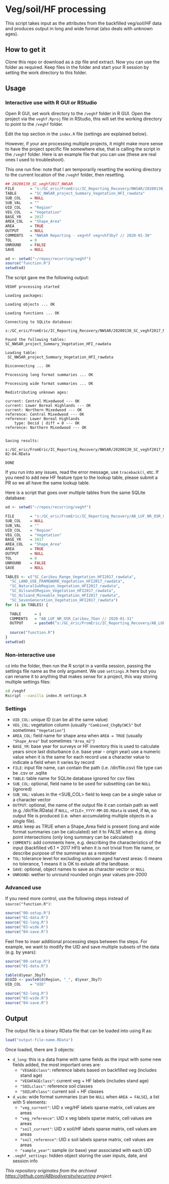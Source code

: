 # Veg/soil/HF processing

This script takes input as the attributes from the backfilled veg/soil/HF data
and produces output in long and wide format (also deals with unknown ages).

## How to get it

Clone this repo or download as a zip file and extract.
Now you can use the folder as required.
Keep files in the folder and start your R session by setting the work directory to this folder.

## Usage

### Interactive use with R GUI or RStudio

Open R GUI, set work directory to the `/veghf` folder in R GUI.
Open the project via the `veghf.Rproj` file in RStudio, this will set the
working directory to point to the `/veghf` folder.

Edit the top section in the `index.R` file (settings are explained below).

However, if your are processing multiple projects, it might make more sense
to have the project specific file somewhere else, that is calling
the script in the `/veghf` folder. Here is an example file that you can use
(these are real ones I used to troubleshoot).

This one run fine: note that I am temporarily resetting the working directory
to the current location of the `/veghf` folder, then resetting.

``` R
## 20200130_SC_veghf2017_NWSAR
FILE       = "s:/GC_eric/FromEric/IC_Reporting_Recovery/NWSAR/20200130_SC_veghf2017_NWSAR.sqlite"
TABLE      = "SC_NWSAR_project_Summary_Vegetation_HFI_rawdata"
SUB_COL    = NULL
SUB_VAL    = ""
UID_COL    = "Region"
VEG_COL    = "Vegetation"
BASE_YR    = 2017
AREA_COL   = "Shape_Area"
AREA       = TRUE
OUTPUT     = NULL
COMMENTS   = "NWSAR Reporting - veg+hf veg+vhf3by7 // 2020-01-30"
TOL        = 0
UNROUND    = FALSE
SAVE       = NULL

od <- setwd("~/repos/recurring/veghf")
source("function.R")
setwd(od)
```

The script gave me the following output:

```
VEGHF processing started

Loading packages:

Loading objects ... OK

Loading functions ... OK

Connecting to SQLite database:
 s:/GC_eric/FromEric/IC_Reporting_Recovery/NWSAR/20200130_SC_veghf2017_NWSAR.sqlite

Found the following tables:
SC_NWSAR_project_Summary_Vegetation_HFI_rawdata

Loading table:
 SC_NWSAR_project_Summary_Vegetation_HFI_rawdata

Disconnecting ... OK

Processing long format summaries ... OK

Processing wide format summaries ... OK

Redistributing unknown ages:

current: Central Mixedwood --- OK
current: Lower Boreal Highlands --- OK
current: Northern Mixedwood --- OK
reference: Central Mixedwood --- OK
reference: Lower Boreal Highlands
	type: Decid | diff = 0 --- OK
reference: Northern Mixedwood --- OK


Saving results:
 s:/GC_eric/FromEric/IC_Reporting_Recovery/NWSAR/20200130_SC_veghf2017_NWSAR_2020-02-04.RData

DONE
```

If you run into any issues, read the error message, use `traceback()`, etc.
If you need to add new HF feature type to the lookup table,
please submit a PR so we all have the same lookup table.

Here is a script that goes over multiple tables from the same SQLite database:

``` R
od <- setwd("~/repos/recurring/veghf")

FILE       = "s:/GC_eric/FromEric/IC_Reporting_Recovery/AB_LUF_NR_OSR_Caribou_7Gen/20200131_SC_veghf2017_AB_LUF_NR_OSR_Caribou_7Gen.sqlite"
SUB_COL    = NULL
SUB_VAL    = ""
UID_COL    = "Region"
VEG_COL    = "Vegetation"
BASE_YR    = 2017
AREA_COL   = "Shape_Area"
AREA       = TRUE
OUTPUT     = NULL
TOL        = 0
UNROUND    = FALSE
SAVE       = NULL

TABLES <- c("SC_Caribou_Range_Vegetation_HFI2017_rawdata",
  "SC_LAND_USE_FRAMEWORK_Vegetation_HFI2017_rawdata",
  "SC_NaturalSubRegion_Vegetation_HFI2017_rawdata",
  "SC_Oilsand3Region_Vegetation_HFI2017_rawdata",
  "SC_Oilsand_Mineable_Vegetation_HFI2017_rawdata",
  "SC_SevenGeneration_Vegetation_HFI2017_rawdata")
for (i in TABLES) {

  TABLE      = i
  COMMENTS   = "AB_LUF_NR_OSR_Caribou_7Gen // 2020-01-31"
  OUTPUT     = paste0("s:/GC_eric/FromEric/IC_Reporting_Recovery/AB_LUF_NR_OSR_Caribou_7Gen/", TABLE, ".RData")
  
  source("function.R")
}
setwd(od)
```

### Non-interactive use

`cd` into the folder, then run the R script in a vanilla session, 
passing the settings file name as the only argument.
We use `settings.R` here but you can rename it to anything 
that makes sense for a project, this way storing multiple settings files:

``` bash
cd /veghf
Rscript --vanilla index.R settings.R
```

### Settings

* `UID_COL`: unique ID (can be all the same value)
* `VEG_COL`: vegetation column (usually `"Combined_ChgByCWCS"` but sometimes `"Vegetation"`)
* `AREA_COL`: field name for shape area when `AREA = TRUE` (usually `"Shape_Area"` but sometimes `"Area_m2"`)
* `BASE_YR`:
  base year for surveys or HF inventory
  this is used to calculate years since last disturbance
  (i.e. base year - origin year)
  use a numeric value when it is the same for each record
  use a character value to indicate a field when it
  varies by record
* `FILE`:
  input file name, can contain the path (i.e. /dir/file.csv)
  file type can be .csv or .sqlite
* `TABLE`:
  table name for SQLite database
  ignored for csv files
* `SUB_COL`:
  optional, field name to be used for subsetting
  can be `NULL` (ignored)
* `SUB_VAL`:
  values in the <SUB_COL> field to keep
  can be a single value or a character vector
* `OUTPUT`:
  optional, the name of the output file
  it can contain path as well (e.g. /dir/file.RData)
  if `NULL`, `<FILE>_YYYY-MM-DD.RData` is used, 
  if `NA`, no output file is produced (i.e. when accumulating 
  multiple objects in a single file).
* `AREA`:
  keep as TRUE when a Shape_Area field is present
  (long and wide format summaries can be calculated)
  set it to FALSE when e.g. doing point intersections
  (only long summary can be calculated)
* `COMMENTS`:
  add comments here, e.g. describing the characteristics
  of the input (backfilled v6.1 + 2017 HFI) when it is
  not trivial from file name, or describe purpose of
  the summaries as a reminder
* `TOL`:
  tolerance level for excluding unknown aged harvest areas:
  0 means no tolerance, 1 means it is OK to exlude all the landbase.
* `SAVE`:
  optional, object names to save as character vector or `NULL`
* `UNROUND`:
  wether to unround rounded origin year values pre-2000

### Advanced use

If you need more control, use the following steps instead of
`source("function.R")`:

``` R
source("00-setup.R")
source("01-data.R")
source("02-long.R")
source("03-wide.R")
source("04-save.R")
```

Feel free to inser additional processing steps between the steps.
For example, we want to modify the UID and save multiple subsets of the data
(e.g. by years):

``` R
source("00-setup.R")
source("01-data.R")

table(d$year_3by7)
d$UID <- paste0(d$Region, "_", d$year_3by7)
UID_COL    = "UID"

source("02-long.R")
source("03-wide.R")
source("04-save.R")
```


## Output

The output file is a binary RData file that can be loaded into using R as:

``` R
load("output-file-name.RData")
```

Once loaded, there are 3 objects:

* `d_long`: this is a data frame with same fields as the input with some new fields added, the most important ones are:
  - `"VEGAGEclass"`: reference labels based on backfilled veg (includes stand age)
  - `"VEGHFAGEclass"`: current veg + HF labels (includes stand age)
  - `"SOILclass"`: reference soil classes
  - `"SOILHFclass"`: current soil + HF classes
* `d_wide`: wide format summaries (can be `NULL` when `AREA = FALSE`), a list with 5 elements:
  - `"veg_current"`: UID x veg/HF labels sparse matrix, cell values are areas
  - `"veg_reference"`: UID x veg labels sparse matrix, cell values are areas
  - `"soil_current"`: UID x soil/HF labels sparse matrix, cell values are areas
  - `"soil_reference"`: UID x soil labels sparse matrix, cell values are areas
  - `"sample_year"`: sample (or base) year associated with each UID
* `.veghf_settings`: hidden object storing the user inputs, date, and session info

*This repository originates from the archived <https://github.com/ABbiodiversity/recurring> project.*

